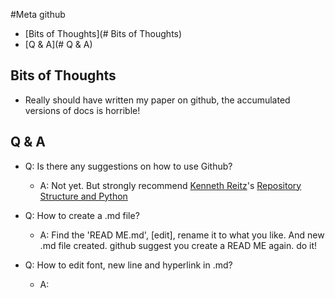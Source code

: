#Meta github
* [Bits of Thoughts](# Bits of Thoughts)
* [Q & A](# Q & A)

## Bits of Thoughts
* Really should have written my paper on github, the accumulated versions of docs is horrible!

## Q & A
* Q: Is there any suggestions on how to use Github?
  * A: Not yet. But strongly recommend [Kenneth Reitz](http://kennethreitz.org/)'s [Repository Structure and Python](http://kennethreitz.org/repository-structure-and-python/)   
* Q: How to create a .md file?
   * A: Find the 'READ ME.md', [edit], rename it to what you like. And new .md file created. github suggest you create a READ ME again. do it!

* Q: How to edit font, new line and hyperlink in .md?
   * A: 



